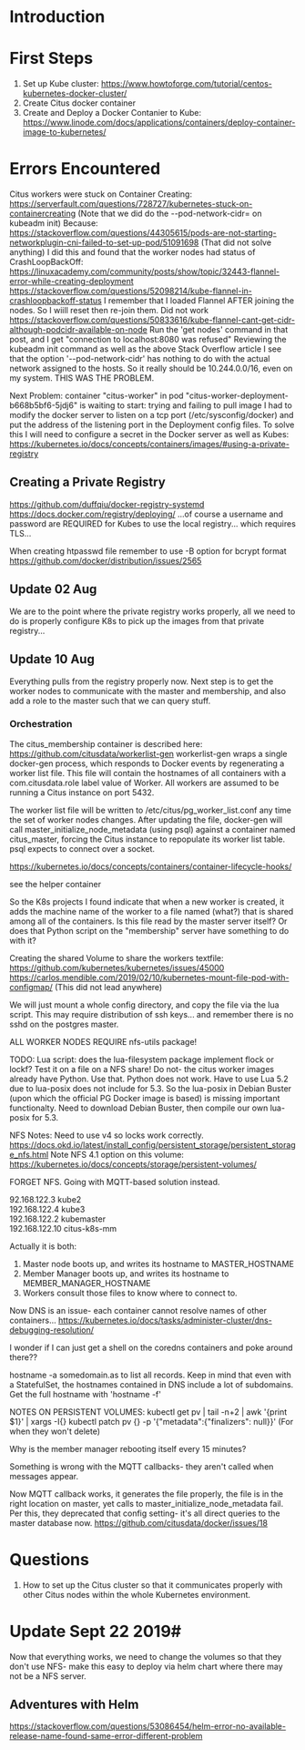
# Introduction #

# First Steps #

1. Set up Kube cluster:
   https://www.howtoforge.com/tutorial/centos-kubernetes-docker-cluster/
2. Create Citus docker container
2. Create and Deploy a Docker Contanier to Kube:
   https://www.linode.com/docs/applications/containers/deploy-container-image-to-kubernetes/

# Errors Encountered #

Citus workers were stuck on Container Creating:
  https://serverfault.com/questions/728727/kubernetes-stuck-on-containercreating
  (Note that we did do the --pod-network-cidr= on kubeadm init)
Because:
  https://stackoverflow.com/questions/44305615/pods-are-not-starting-networkplugin-cni-failed-to-set-up-pod/51091698
    (That did not solve anything)
  I did this and found that the worker nodes had status of CrashLoopBackOff:
    https://linuxacademy.com/community/posts/show/topic/32443-flannel-error-while-creating-deployment
  https://stackoverflow.com/questions/52098214/kube-flannel-in-crashloopbackoff-status
    I remember that I loaded Flannel AFTER joining the nodes.  So I wiill reset then re-join them.  Did not work
  https://stackoverflow.com/questions/50833616/kube-flannel-cant-get-cidr-although-podcidr-available-on-node
    Run the 'get nodes' command in that post, and I get "connection to localhost:8080 was refused"
  Reviewing the kubeadm init command as well as the above Stack Overflow article I see that the option
    '--pod-network-cidr' has nothing to do with the actual network assigned to the hosts.  So it
    really should be 10.244.0.0/16, even on my system.
    THIS WAS THE PROBLEM.

Next Problem:
container "citus-worker" in pod "citus-worker-deployment-b668b5bf6-5jdj6" is waiting to start: trying and failing to pull image
I had to modify the docker server to listen on a tcp port (/etc/sysconfig/docker) and put the address of the
listening port in the Deployment config files.  To solve this I will need to configure a secret in the Docker server
as well as Kubes:
https://kubernetes.io/docs/concepts/containers/images/#using-a-private-registry

## Creating a Private Registry ##

https://github.com/duffqiu/docker-registry-systemd
https://docs.docker.com/registry/deploying/
...of course a username and password are REQUIRED for Kubes to use the local registry... which requires TLS...

When creating htpasswd file remember to use -B option for bcrypt format
https://github.com/docker/distribution/issues/2565


## Update 02 Aug ##

We are to the point where the private registry works properly, all we need to do is properly configure K8s to pick up the images
from that private registry...

## Update 10 Aug ##

Everything pulls from the registry properly now.  Next step is to get the worker nodes to communicate with the master and membership,
and also add a role to the master such that we can query stuff.

### Orchestration ###

The citus_membership container is described here: https://github.com/citusdata/workerlist-gen
workerlist-gen wraps a single docker-gen process, which responds to Docker events by regenerating a worker list file. This file will contain the hostnames of all containers with a com.citusdata.role label value of Worker. All workers are assumed to be running a Citus instance on port 5432.

The worker list file will be written to /etc/citus/pg_worker_list.conf any time the set of worker nodes changes. After updating the file, docker-gen will call master_initialize_node_metadata (using psql) against a container named citus_master, forcing the Citus instance to repopulate its worker list table. psql expects to connect over a socket.

https://kubernetes.io/docs/concepts/containers/container-lifecycle-hooks/

see the helper container

So the K8s projects I found indicate that when a new worker is created, it adds the machine name of the worker to a file named (what?) that is shared among all of the containers.  Is this file read by the master server itself?  Or does that Python script on the "membership" server have something to do with it?

Creating the shared Volume to share the workers textfile:  https://github.com/kubernetes/kubernetes/issues/45000
https://carlos.mendible.com/2019/02/10/kubernetes-mount-file-pod-with-configmap/  (This did not lead anywhere)

We will just mount a whole config directory, and copy the file via the lua script.  This may require distribution of ssh keys... and remember there is no sshd on the postgres master.

ALL WORKER NODES REQUIRE nfs-utils package!

TODO: Lua script: does the lua-filesystem package implement flock or lockf?  Test it on a file on a NFS share!
Do not- the citus worker images already have Python.  Use that.
Python does not work.  Have to use Lua 5.2 due to lua-posix does not include for 5.3.
So the lua-posix in Debian Buster (upon which the official PG Docker image is based) is missing important functionalty.
Need to download Debian Buster, then compile our own lua-posix for 5.3.

NFS Notes: Need to use v4 so locks work correctly.
https://docs.okd.io/latest/install_config/persistent_storage/persistent_storage_nfs.html
Note NFS 4.1 option on this volume: https://kubernetes.io/docs/concepts/storage/persistent-volumes/

FORGET NFS.  Going with MQTT-based solution instead.

92.168.122.3   kube2                                                                                                                                                                                                               
192.168.122.4   kube3                                                                                                                                                                                                               
192.168.122.2   kubemaster                                                                                                                                                                                                          
192.168.122.10  citus-k8s-mm 

Actually it is both:
1. Master node boots up, and writes its hostname to MASTER_HOSTNAME
2. Member Manager boots up, and writes its hostname to MEMBER_MANAGER_HOSTNAME
3. Workers consult those files to know where to connect to.


Now DNS is an issue- each container cannot resolve names of other containers...
https://kubernetes.io/docs/tasks/administer-cluster/dns-debugging-resolution/

I wonder if I can just get a shell on the coredns containers and poke around there??

hostname -a somedomain.as to list all records.  Keep in mind that even with a StatefulSet, the hostnames contained
in DNS include a lot of subdomains.  Get the full hostname with 'hostname -f'

NOTES ON PERSISTENT VOLUMES:
kubectl get pv | tail -n+2 | awk '{print $1}' | xargs -I{} kubectl patch pv {} -p '{"metadata":{"finalizers": null}}'  (For when they won't delete)

Why is the member manager rebooting itself every 15 minutes?

Something is wrong with the MQTT callbacks- they aren't called when messages appear.

Now MQTT callback works, it generates the file properly, the file is in the right location on master, yet
calls to master_initialize_node_metadata fail.
Per this, they deprecated that config setting- it's all direct queries to the master database now.
https://github.com/citusdata/docker/issues/18

# Questions #

1. How to set up the Citus cluster so that it communicates properly with other Citus nodes within the whole
   Kubernetes environment.

# Update Sept 22 2019#

Now that everything works, we need to change the volumes so that they don't use NFS- make this easy to deploy via helm chart where there may not be a NFS server.

## Adventures with Helm ##

https://stackoverflow.com/questions/53086454/helm-error-no-available-release-name-found-same-error-different-problem


